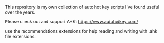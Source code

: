 This repository is my own collection of auto hot key scripts I've found useful over the years. 

Please check out and support AHK: https://www.autohotkey.com/


use the recommendations extensions for help reading and writing with .ahk file extensions. 